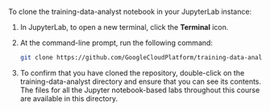 To clone the training-data-analyst notebook in your JupyterLab instance:

1. In JupyterLab, to open a new terminal, click the __Terminal__ icon.

1. At the command-line prompt, run the following command:

    ```bash
    git clone https://github.com/GoogleCloudPlatform/training-data-analyst
    ```
1. To confirm that you have cloned the repository, double-click on the training-data-analyst directory and ensure that you can see its contents.   
    The files for all the Jupyter notebook-based labs throughout this course are available in this directory.
